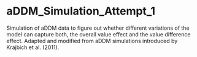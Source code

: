 # aDDM_Simulation_Attempt_1
Simulation of aDDM data to figure out whether different variations of the model can capture both, the overall value effect and the value difference effect. Adapted and modified from aDDM simulations introduced by Krajbich et al. (2011). 
